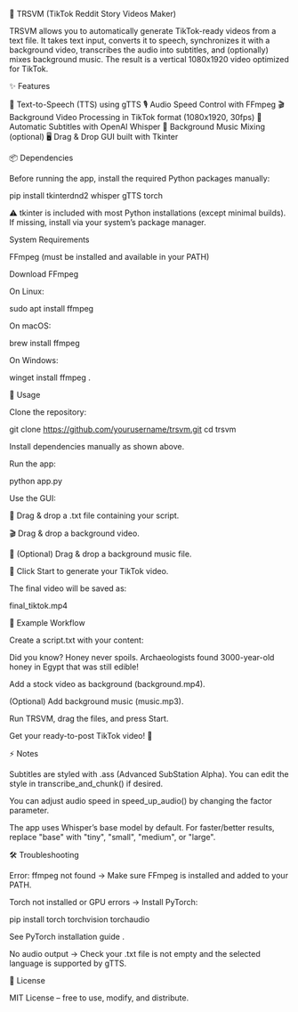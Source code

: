 🎥 TRSVM (TikTok Reddit Story Videos Maker)

TRSVM allows you to automatically generate TikTok-ready videos from a text file.
It takes text input, converts it to speech, synchronizes it with a background video, transcribes the audio into subtitles, and (optionally) mixes background music. The result is a vertical 1080x1920 video optimized for TikTok.

✨ Features

📝 Text-to-Speech (TTS) using gTTS
🎙️ Audio Speed Control with FFmpeg
🎬 Background Video Processing in TikTok format (1080x1920, 30fps)
💬 Automatic Subtitles with OpenAI Whisper
🎼 Background Music Mixing (optional)
🖥️ Drag & Drop GUI built with Tkinter

📦 Dependencies

Before running the app, install the required Python packages manually:

pip install tkinterdnd2 whisper gTTS torch

⚠️ tkinter is included with most Python installations (except minimal builds).
If missing, install via your system’s package manager.

System Requirements

FFmpeg (must be installed and available in your PATH)

Download FFmpeg

On Linux:

sudo apt install ffmpeg


On macOS:

brew install ffmpeg


On Windows:

winget install ffmpeg
.

🚀 Usage

Clone the repository:

git clone https://github.com/yourusername/trsvm.git
cd trsvm


Install dependencies manually as shown above.

Run the app:

python app.py


Use the GUI:

📄 Drag & drop a .txt file containing your script.

🎬 Drag & drop a background video.

🎼 (Optional) Drag & drop a background music file.

🚀 Click Start to generate your TikTok video.

The final video will be saved as:

final_tiktok.mp4

📝 Example Workflow

Create a script.txt with your content:

Did you know?
Honey never spoils.
Archaeologists found 3000-year-old honey in Egypt that was still edible!


Add a stock video as background (background.mp4).

(Optional) Add background music (music.mp3).

Run TRSVM, drag the files, and press Start.

Get your ready-to-post TikTok video! 🎉

⚡ Notes

Subtitles are styled with .ass (Advanced SubStation Alpha). You can edit the style in transcribe_and_chunk() if desired.

You can adjust audio speed in speed_up_audio() by changing the factor parameter.

The app uses Whisper’s base model by default. For faster/better results, replace "base" with "tiny", "small", "medium", or "large".

🛠 Troubleshooting

Error: ffmpeg not found
→ Make sure FFmpeg is installed and added to your PATH.

Torch not installed or GPU errors
→ Install PyTorch:

pip install torch torchvision torchaudio


See PyTorch installation guide
.

No audio output
→ Check your .txt file is not empty and the selected language is supported by gTTS.

📜 License

MIT License – free to use, modify, and distribute.
